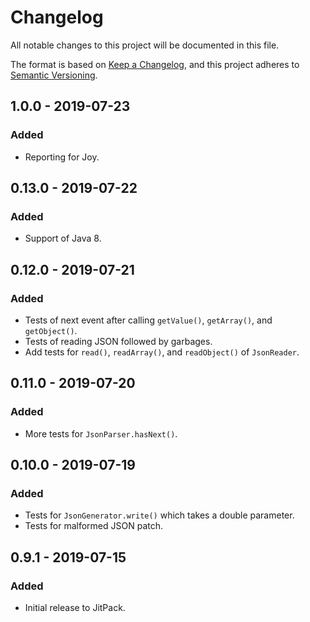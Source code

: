# Changelog
All notable changes to this project will be documented in this file.

The format is based on [Keep a Changelog](https://keepachangelog.com/en/1.0.0/),
and this project adheres to [Semantic Versioning](https://semver.org/spec/v2.0.0.html).

## 1.0.0 - 2019-07-23
### Added
- Reporting for Joy.

## 0.13.0 - 2019-07-22
### Added
- Support of Java 8.

## 0.12.0 - 2019-07-21
### Added
- Tests of next event after calling `getValue()`, `getArray()`, and `getObject()`.
- Tests of reading JSON followed by garbages.
- Add tests for `read()`, `readArray()`, and `readObject()` of `JsonReader`.

## 0.11.0 - 2019-07-20
### Added
- More tests for `JsonParser.hasNext()`.

## 0.10.0 - 2019-07-19
### Added
- Tests for `JsonGenerator.write()` which takes a double parameter.
- Tests for malformed JSON patch.

## 0.9.1 - 2019-07-15
### Added
- Initial release to JitPack.
